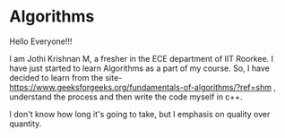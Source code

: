 # Algorithms
Hello Everyone!!!

I am Jothi Krishnan M, a fresher in the ECE department of IIT Roorkee. I have just started to learn Algorithms as a part of my course. 
So, I have decided to learn from the site- https://www.geeksforgeeks.org/fundamentals-of-algorithms/?ref=shm  , understand the process and then write the code myself in c++.

I don't know how long it's going to take, but I emphasis on quality over quantity.
